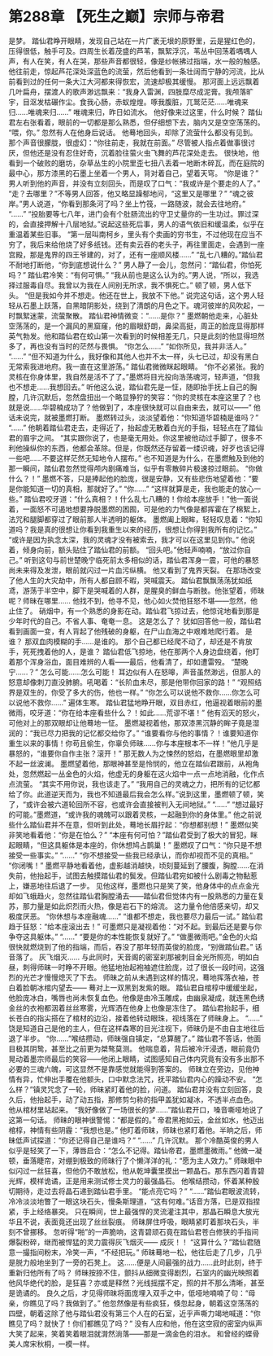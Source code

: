 # 第288章 【死生之巅】宗师与帝君
是梦。
踏仙君睁开眼睛，发现自己站在一片广袤无垠的原野里，云是猩红色的，压得很低，触手可及。四周生长着茂盛的芦苇，飘絮浮沉，苇丛中回荡着喁喁人声，有人在笑，有人在哭，那些声音都很轻，像是纱帐拂过指端，水一般的触感。
他往前走，惊起芦花深处深蓝色的流萤，然后他看到一条壮阔而宁静的河流，比从前看到过的任何一条大江大河都来得恢宏，流速却极其缓慢。
那河面上远远飘着几叶扁舟，摆渡人的歌声渺远飘来：“我身入雷渊，四肢糜尽成泥膏。我颅落旷宇，目沤发枯碾作尘。食我心肠，赤蚁煌煌。啄我腹脏，兀鹫茫茫……唯魂来归……唯魂来归……”
唯魂来归，昨日如流水。
他好像来过这里，什么时候？
踏仙君左右张看着，眼前的一切都是那么熟悉，但仔细想下去，脑内又是空空荡荡的。
“喂，你。”
忽然有人在他身后说话。
他蓦地回头，却除了流萤什么都没有见到。
那个声音很朦胧，很虚幻：“你往前走，我就在前面。”
尽管被人指点着做事很讨厌，但他还是没有忍住好奇，沉着脸往萤火虫飞舞的芦花深处走去。
很快地，他看到一个破败的磨坊，杂草丛生的小院里歪七扭八丢着一地断木碎瓦，而在庭院的最中心，那方漆黑的石墨上坐着一个男人，背对着自己，望着天穹。
“你是谁？”
男人听到他的声音，并没有立刻回头，而是叹了口气：“我或许是个要走的人了。”
“走？去哪里？”不等男人回答，他又略显躁郁地问，“这里又是哪里？”
“魂之彼岸。”男人说道，“你看到那条河了吗？坐上竹筏，一路随波，就会去往地府。”
“……”
“投胎要等七八年，进门会有个肚肠流出的守卫丈量你的一生功过。罪过深的，会直接押解十八层地狱。”说起这些死后事，男人的语气依旧和缓温柔，似乎在重温着某些旧事。
“第一层叫南柯乡，里头有个卖画的穷书生，不过他现在应当不穷了，我后来给他烧了好多纸钱。还有卖云吞的老头子，再往里面走，会遇到一座宫殿，那是鬼界的四王爷建的，对了，还有一座顺风楼……”
“乱七八糟的。”踏仙君不耐地打断他，“你到底想说什么？”
男人静了一会儿，忽然问：“踏仙君，你怕死吗？”
踏仙君冷笑：“有何可惧。”
“我从前也是这么认为的。”男人说，“所以，我选择过服毒自尽。我曾以为我在人间别无所求，我不惧死亡。”
顿了顿，男人低下头。
“但是我如今并不想走。他还在世上，我放不下他。”
说完这句话，这个男人轻轻从石墨上跃落，自黑暗阴影处，绕到了清朗的月色之下。魂河彼岸的风吹起，一时飘絮迷蒙，流萤聚散。
踏仙君神情微变：“……是你？”
墨燃朝他走来，心脏处空荡荡的，是一个漏风的黑窟窿，他的眉眼舒朗，鼻梁高挺，周正的脸庞显得那样英气勃发。他和踏仙君在蛟山第一次看到的时候相差无几，只是此刻的他显得坦然多了，再也没有当时的茫然与畏惧。
“你怎么……”
“如你所见，我并非活人。”
“……”
“但不知道为什么，我好像和其他人也并不太一样，头七已过，却没有黑白无常索我进地府。我一直在这里游荡。”
踏仙君微微眯起眼睛。
“你不必紧张。我的灵核在你身体里，我自然是活不了了。”墨燃将目光投向浩荡魂河，轻声道，“但我也不想走……我想回去。”
听他这么说，踏仙君先是一怔，随即抬手抚上自己的胸膛，几许沉默后，忽然盘扭出一个略显狰狞的笑容：“你的灵核在本座这里了？也就是说……华碧楠成功了？他做到了，本座很快就可以自由来去，就可以——”
他话未说完，就被墨燃打断。
墨燃转过头，淡淡望着他：“你知道华碧楠是谁吗？”
“……”
他朝着踏仙君走去，走得近了，抬起虚无散着白光的手指，轻轻点在了踏仙君的眉宇之间。
“其实跟你说了，也是毫无用处。你这里被他动过手脚了，很多不利他操纵你的东西，他都会革除。但是，你既然还存留着一缕识魂，好歹也该记得一些吧……不要这样茫然无知地令人摆布。”
也不知道是为什么，在墨燃触及到他的那一瞬间，踏仙君忽然觉得颅内剧痛难当，似乎有零散碎片极速掠过眼前。
“你做什么？！”
墨燃不答，只是捧起他的脸庞，很是安静，又有些悲伤地望着他：“要是你能知道一切的真相，那就好了。”
“你……”
“这样就算是走，我也能走的放心一些。”
踏仙君咬牙道：“什么真相？！什么乱七八糟的！你给本座放手！”他一面说着，一面怒不可遏地想要挣脱墨燃的困囿，可是他的力气像是都挥霍在了棉絮上，法咒和腿脚都穿过了眼前那人半透明的躯体。
墨燃阖上眼眸，轻轻叹息着：“你知道吗？我是真的很想让你看到我重生以来的经历，很想让你得到我所有的记忆。”
“或许是因为执念太深，我的灵魂才没有被索去，我才可以在这里见到你。”
他说着，倾身向前，额头贴住了踏仙君的前额。
“回头吧。”他轻声喃喃，“放过你自己。”
听到这句与前世楚晚宁临死前太多相似的话，踏仙君浑身一震，可他的暴怒尚未来得及发泄，眼前就闪过一片血污纵横。
他又看到了鬼界天裂。
在那场改变了他人生的大灾劫中，所有人都自顾不暇，哭喊震天。
踏仙君飘飘荡荡犹如纸鸢，游荡于半空中，脚下是哭喊着的人群，是腥臭的鲜血与断肢。他张望着，师昧呢？师昧在哪里……
他找不到，他寻不见，他心如火焚他狂怒不堪——忽然，他止住了。
硝烟中，有一个熟悉的身影在动。踏仙君飞掠过去，他惊诧地看到那是少年时代的自己。不省人事、奄奄一息。
这是怎么了？
犹如回答他一般，踏仙君看到画面一变，有人背起了他残破的身躯，在尸山血海之中艰难地爬行着。
是谁？
那双血肉模糊的手……是谁的。
那个自己都已经爬不动了，却还是不肯放手，死死拽着他的人，是谁？
踏仙君低飞掠地，他在那两个人身边盘绕着，他盯着那个浑身浴血，面目难辨的人看——最后，他看清了，却如遭雷殁。
“楚晚宁……？”
怎么可能……怎么可能！
耳边似有人在怒嗥，声音虽然渺远，但那人的怒意却像刺刀直没肺腑。吼喝着：“长阶血未尽，那是他带你回家的路！”
“观照结界是双生的，你受了多大的伤，他也一样。”
“你怎么可以说他不救你……你怎么可以说他不救你……”
遍体生寒。
踏仙君猛地睁开眼，双目赤红，他逼视着眼前的墨微雨，咬牙道：“你在给本座看些什么？！如此……荒谬不堪！”
他有滔天的怒火，可他对上的那双眼却让他蓦地一怔。
墨燃凝视着他，那双漆黑沉静的眸子竟是湿润的：“我已尽力把我的记忆都交给你了。”
“谁要看你与他的事情？！谁要知道你重生以来的事情！你苟且偷生，你辜负师昧……你与本座根本不一样！”他几乎是暴怒的，“谁要你自作主张？滚开！”
那无数人为之悚然的怒焰，在墨燃眼里却激不起一丝波澜。
墨燃望着他，那眼神甚至是怜悯的，他立在踏仙君跟前，从袍角处，忽然燃起一丛金色的火焰，他虚无的身躯在这火焰中一点一点地消融，化作点点流萤。
“其实不用你说，我也该走了。”
“我用自己的灵魂之力，把所有的记忆都给了你。此道逆天而为，我也不知道最后我会怎么样。”说到这里，墨燃顿了顿，笑了，“或许会被六道轮回所不容，也或许会直接被判入无间地狱。”
“……”
“想过最好的可能。”墨燃道，“或许我的魂魄可以跟着灵核，一起融到你的身体里。”
他之前说些什么踏仙君并不在意，但听到此处，蓦地长眉拧起：“你想都别想！”
墨燃似笑非笑地看着他：“你是在怕么？”
“本座有何可怕？”踏仙君受到了极大的冒犯，眯起眼睛，“但这具躯体是本座的，你休想鸠占鹊巢！”
墨燃叹了口气：“你只是不想接受一些事实。”
“……”
“你不想接受一些我已经承认，而你却视而不见的真相。”
“你闭嘴！”
墨燃平静地看着他，虚影越消越快，顷刻蔓延到了腰腹，胸膛……在消失前，他抬起手，试图去触摸踏仙君的鬓发。但踏仙君宛如被什么剧毒之物黏惹上，嫌恶地往后退了一步。
见他这样，墨燃也只是笑了笑，他身体中的点点金光却如飞蛾趋火，忽然往踏仙君胸膛涌去——踏仙君但觉体内有一股熟悉的力量在复苏，那力量是如此炽烈而火热，像是岩石下的熔流。
这力量令他倍感亲切，却又极度厌恶。
“你休想与本座融魂……”
“谁都不想走，我也要尽力最后一试。”
踏仙君趋于狂怒：“给本座滚出去！”
可墨燃只是凝视着他：“对不起。到最后还是要与你争夺这具躯体。”
“……”
“要是你的本性能恢复就好了。”
“做墨微雨吧。”金色的火焰很快就燃烧到了他的指端，而后，吞没了那年轻而英俊的脸庞，“别做踏仙君。”
话音落了。
灰飞烟灭……
与此同时，天音阁的密室刹那被刺目金光所照亮，明如白昼，刺得师昧一时睁不开眼。他猛地抬起袍袖遮住脸庞，过了很长一段时间，这强烈的光芒才慢慢熄灭了下去。
师昧之前从未遇到这样的情况，蓦地挥落衣袖，苍白着脸朝冰棺内望去——
蓦对上一双黑到发紫的眼。
踏仙君自棺椁中缓缓坐起，他脸庞冰白，嘴唇也尚未恢复血色。他像是由冷玉雕成，由幽泉凝成，就连黑色绣金丝的衣袍都洇着丝丝寒雾，光辉洒在他身上也像是冻住了。
踏仙君抬起手，细长苍白的指尖搭在了棺材的边沿，接着他转动眼珠，视线落在了师昧身上。
“……”
饶是知道自己是他的主人，但在这样森寒的目光注视下，师昧仍是不由自主地往后退了半步。
“你……”喉结攒动，师昧强自镇定，“总算醒了。”
踏仙君不答话，他面目极其阴鸷，甚至比之前更为桀骜莫测。
他喘息着，背后被冷汗浸透，眼前竟仍晃动着墨宗师最后的笑容——他闭上眼睛，试图感知自己体内究竟有没有多出那不必要的三魂六魄，可这显然不是靠感觉就能得到答案的。
师昧立在旁边，见他神情有异，忙伸出手覆在他额头，口中默念法咒，抚平踏仙君内心的躁动不安。
“怎么样？”镇灵咒念了一轮，师昧紧盯着他的脸，问道。
踏仙君并没有立刻回答，良久后，他抬起手，动了动五指，那修剪匀称的指甲盖犹如凝冰，不透半点血色。
他从棺材里站起来。
“我好像做了一场很长的梦……”踏仙君开口，嗓音嘶哑地说了这第一句话。
师昧的眼神很警惕：“都是假的。”
帝君黑袍如云，金丝如水，他迈出棺椁，神情有些阴霾：“我想也是。”
他盯着师昧，师昧也紧盯着他。半晌之后，师昧低声试探道：“你还记得自己是谁吗？”
“……”
几许沉默。
那个冷酷英俊的男人似乎是轻笑了一下，薄唇启合：“怎么不记得。踏仙帝君，墨燃墨微雨。”
他微一凝顿，垂落睫帘，对绷到极致的师昧行了个懒洋洋的礼：“愿为主人效力。”
师昧眼中似闪过一丝狂喜，但他仍不敢放松，他从乾坤囊里摸出一颗晶石。那东西闪着青碧光辉，模样诡谲，正是用来测试修士灵力的最强晶石。
他喉结攒动，怀着某种殷切期待，走过去将晶石递到踏仙君手里。
“能点亮它吗？”
“……”踏仙君眼波流转，冷冷淡淡地瞥了一眼这块石头，慢条斯理道，“这有何难。”话音方落，已是双指捏紧，手上经络暴突。
只在瞬间，世上最强悍的灵流灌注其中，那晶石瞬息大放光华且不说，表面竟还出现了丝丝裂痕。
师昧屏住呼吸，眼睛紧盯着那块石头，半刻不曾挪移。
忽听得“啪”的一声脆响，这青碧顽石竟在踏仙君苍白修狭的手指间爆裂粉碎，继而被悍猛的灵力震得灰飞烟灭——
成灰！！
“这算什么？”踏仙君随意一撮指间粉末，冷笑一声，“不经把玩。”
师昧蓦地一松，他往后走了几步，几乎是脱力般地坐到了一旁的石凳上。
这……便是人间最强的战力……此时此刻，终于重新归他所有了吗？
师昧按捺不住，颤抖从细微变得剧烈，石室内的幽光映照着他风华绝代的脸，是狂喜？亦或是释然？光线摇摆不定，照的并不那么清晰，甚至是诡谲的。
良久之后，才见得师昧将面庞埋入双手之中，低哑地喃喃了句：“母亲，你瞧见了吗？我做到了。”
他忽然像是有些疯狂，倏忽起身，朝着这空荡荡的四壁，朝着这除了他与踏仙君没有第三个人在的石室，近乎声嘶力竭地喊道：“你瞧见了吗？就快了！你们都瞧见了吗？”
没有人应和他，他在这空寂的密室内纵声大笑了起来，笑着笑着眼泪就潸然淌落——那是一滴金色的泪水。
和曾经的蝶骨美人席宋秋桐，一模一样。
